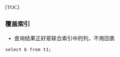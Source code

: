 <span  style="font-family: Simsun,serif; font-size: 17px; ">

[TOC]

### 覆盖索引

- 查询结果正好是联合索引中的列，不用回表

~~~
select b from t1;
~~~

</span>